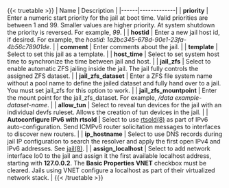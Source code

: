 ---
---

{{< truetable >}}
| Name | Description |
|------|-------------|
| **priority** | Enter a numeric start priority for the jail at boot time. Valid priorities are between 1 and 99. Smaller values are higher priority. At system shutdown the priority is reversed. For example, *99*. |
| **hostid** | Enter a new jail host id, if desired. For example, the *hostid: 1a2bc345-678d-90e1-23fa-4b56c78901de*. |
| **comment** | Enter comments about the jail. |
| **template** | Select to set this jail as a template. |
| **host_time** | Select to set system host time to synchronize the time between jail and host. |
| **jail_zfs** | Select to enable automatic ZFS jailing inside the jail. The jail fully controls the assigned ZFS dataset. |
| **jail_zfs_dataset** | Enter a ZFS file system name without a pool name to define the jailed dataset and fully hand over to a jail. You must set jail_zfs for this option to work. |
| **jail_zfs_mountpoint** | Enter the mount point for the jail_zfs_dataset. For example, */data example-dataset-name*. |
| **allow_tun** | Select to reveal tun devices for the jail with an individual devfs ruleset. Allows the creation of tun devices in the jail. |
| **Autoconfigure IPv6 with rtsold** | Select to use [rtsold(8)](https://www.freebsd.org/cgi/man.cgi?query=rtsold) as part of IPv6 auto-configuration. Send ICMPv6 router solicitation messages to interfaces to discover new routers. |
| **ip_hostname** | Select to use DNS records during jail IP configuration to search the resolver and apply the first open IPv4 and IPv6 addresses. See [jail(8)](https://www.freebsd.org/cgi/man.cgi?query=jail). |
| **assign_localhost** | Select to add network interface lo0 to the jail and assign it the first available localhost address, starting with **127.0.0.2**. The **Basic Properties** **VNET** checkbox must be cleared. Jails using VNET configure a localhost as part of their virtualized network stack. |
{{< /truetable >}}
